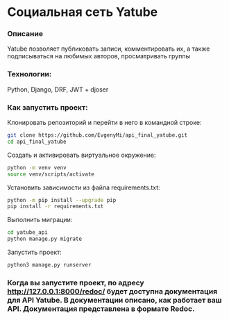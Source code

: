 # Социальная сеть Yatube

### Описание
Yatube позволяет публиковать записи, комментировать их, а также подписываться на любимых авторов, просматривать группы

### Технологии:
Python, Django, DRF, JWT + djoser

### Как запустить проект:
Клонировать репозиторий и перейти в него в командной строке:
```bash
git clone https://github.com/EvgenyMi/api_final_yatube.git
cd api_final_yatube
```

Cоздать и активировать виртуальное окружение:
```bash
python -m venv venv
source venv/scripts/activate
```
Установить зависимости из файла requirements.txt:
```bash
python -m pip install --upgrade pip
pip install -r requirements.txt
```

Выполнить миграции:
```bash
cd yatube_api
python manage.py migrate
```

Запустить проект:
```bash
python3 manage.py runserver
```


### Когда вы запустите проект, по адресу  http://127.0.0.1:8000/redoc/ будет доступна документация для API Yatube. В документации описано, как работает ваш API. Документация представлена в формате Redoc.
